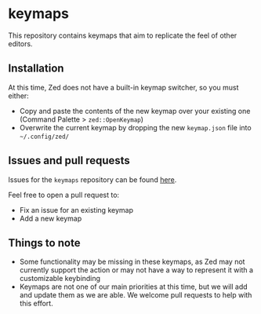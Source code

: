 # keymaps

This repository contains keymaps that aim to replicate the feel of other editors.

## Installation

At this time, Zed does not have a built-in keymap switcher, so you must either:
- Copy and paste the contents of the new keymap over your existing one (Command Palette > `zed::OpenKeymap`)
- Overwrite the current keymap by dropping the new `keymap.json` file into `~/.config/zed/`

## Issues and pull requests

Issues for the `keymaps` repository can be found [here](https://github.com/zed-industries/feedback/issues?q=is%3Aissue+is%3Aopen+label%3Akeymaps).

Feel free to open a pull request to:
- Fix an issue for an existing keymap
- Add a new keymap

## Things to note

- Some functionality may be missing in these keymaps, as Zed may not currently support the action or may not have a way to represent it with a customizable keybinding
- Keymaps are not one of our main priorities at this time, but we will add and update them as we are able. We welcome pull requests to help with this effort.